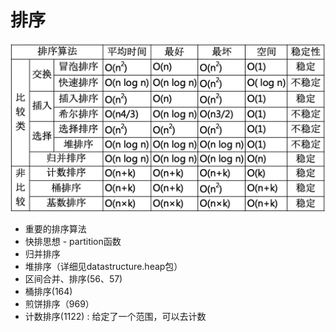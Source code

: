 # 排序
![](../../pic/sort.png)
- 重要的排序算法
- 快排思想 - partition函数
- 归并排序
- 堆排序（详细见datastructure.heap包）
- 区间合并、排序(56、57)
- 桶排序(164)
- 煎饼排序（969）
- 计数排序(1122) : 给定了一个范围，可以去计数